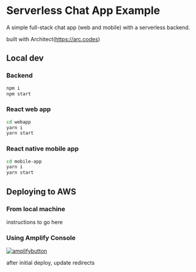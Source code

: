 # Serverless Chat App Example

A simple full-stack chat app (web and mobile) with a serverless backend.

built with Architect(https://arc.codes)

## Local dev

### Backend

```bash
npm i
npm start
```

### React web app

```bash
cd webapp
yarn i
yarn start
```

### React native mobile app

```bash
cd mobile-app
yarn i
yarn start
```

## Deploying to AWS

### From local machine

instructions to go here

### Using Amplify Console

[![amplifybutton](https://oneclick.amplifyapp.com/button.svg)](https://console.aws.amazon.com/amplify/home#/deploy?repo=https://github.com/stefangomez/serverless-chat-arc)

after initial deploy, update redirects
